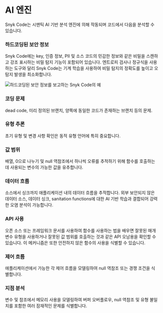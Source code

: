 # AI 엔진

Snyk Code는 시맨틱 AI 기반 분석 엔진에 의해 작동되며 코드에서 다음을 분석할 수 있습니다.

### 하드코딩된 보안 정보

Snyk Code에는 key, 인증 정보, PII 및 소스 코드의 민감한 정보와 같은 비밀을 스캔하고 강조 표시하는 비밀 탐지 기능이 포함되어 있습니다. 엔트로피 검사나 정규식을 사용하는 도구와 달리 Snyk Code는 기계 학습을 사용하여 비밀 탐지의 정확도를 높이고 오탐지 발생을 최소화합니다.

![하드코딩된 보안 정보를 보고하는 Snyk Code의 예](../../../.gitbook/assets/image5.png)

### 코딩 문제

dead code, 미리 정의된 브랜치, 양쪽에 동일한 코드가 존재하는 브랜치 등의 문제.

### 유형 추론

초기 유형 및 변경 사항 확인은 동적 유형 언어에 특히 중요합니다.

### 값 범위

배열, 0으로 나누기 및 null 역참조에서 하나씩 오류를 추적하기 위해 함수를 호출하는 데 사용되는 변수의 가능한 값을 유추합니다.

### 데이터 흐름

소스에서 싱크까지 애플리케이션 내의 데이터 흐름을 추적합니다. 외부 보안되지 않은 데이터 소스, 데이터 싱크, sanitation functions에 대한 AI 기반 학습과 결합되어 강력한 오염 분석이 가능합니다.

### **API** 사용

오픈 소스 또는 프레임워크 문서를 사용하여 함수를 사용하는 법을 배우면 잘못된 매개변수 유형을 사용하거나 잘못된 값 범위를 호출하는 것과 같은 API 오남용을 확인할 수 있습니다. 이 메커니즘은 또한 안전하지 않은 함수의 사용을 식별할 수 있습니다.

### 제어 흐름

애플리케이션에서 가능한 각 제어 흐름을 모델링하여 null 역참조 또는 경쟁 조건을 식별합니다.

### 지점 분석

변수 및 참조에서 메모리 사용을 모델링하여 버퍼 오버플로우, null 역참조 및 유형 불일치를 포함한 여러 잠재적인 문제를 식별합니다.
